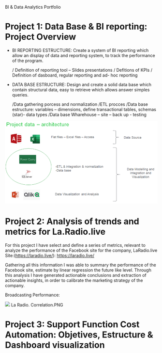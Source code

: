 BI &amp; Data Analytics Portfolio

# Project 1: Data Base & BI reporting: Project Overview 
* BI REPORTING ESTRUCTURE: Create a system of BI reporting which allow an display of data and reporting system, to track the performance of the program. 

   / Definition of reporting tool – Slides presentations
/ Defitions of KPIs
/ Definition of dasboard, regular reporting and ad- hoc reporting

* DATA BASE ESTRUCTURE: Design and create a solid data base which contain structural data, easy to retrieve which allows answer simples queries.

   /Data gathering porcess and normalization
/ETL procces 
/Data base estructure: variables – dimensions, define transactional tables, schemas (star)- data types
/Data base Wharehouse – site – back up - testing

![](https://github.com/gastonlucca/Gaston-Portfolio/blob/master/BI%20MECON%20porject.PNG)

# Project 2:  Analysis of trends and metrics for La.Radio.live
For this project I have select and define a series of metrics, relevant to analyze the performance of the Facebook site for the company, LaRadio.live Site:(https://laradio.live/): https://laradio.live/

Gathering all this information I was able to summary the performance of the Facebook site, estimate by linear regression the future like level. Through this analysis I have generated actionable conclusions and extraction of actionable insights, in order to calibrate the marketing strategy of the company. 

Broadcasting Performance:

![](https://github.com/gastonlucca/Gaston-Portfolio/commit/f2123827dc5fe9ed24d2e5e3d1ca7d5cc2eabf84)
La Radio. Correlation.PNG

# Project 3: Support Function Cost Automation: Objetives, Estructure & Dashboard visualization



